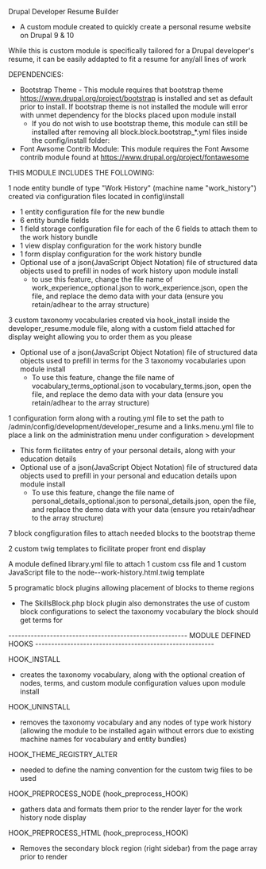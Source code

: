Drupal Developer Resume Builder
- A custom module created to quickly create a personal resume website on Drupal 9 & 10

While this is custom module is specifically tailored for a Drupal developer's resume, it can be easily addapted to fit a resume for any/all lines of work

DEPENDENCIES:
- Bootstrap Theme - This module requires that bootstrap theme https://www.drupal.org/project/bootstrap is installed and set as default prior to install. 
If bootstrap theme is not installed the module will error with unmet dependency for the blocks placed upon module install
  - If you do not wish to use bootstrap theme, this module can still be installed after removing all block.block.bootstrap_*.yml files inside the config/install folder:
- Font Awsome Contrib Module: This module requires the Font Awsome contrib module found at https://www.drupal.org/project/fontawesome

THIS MODULE INCLUDES THE FOLLOWING:

1 node entity bundle of type "Work History" (machine name "work_history") created via configuration files located in config\install
- 1 entity configuration file for the new bundle
- 6 entity bundle fields
- 1 field storage configuration file for each of the 6 fields to attach them to the work history bundle
- 1 view display configuration for the work history bundle
- 1 form display configuration for the work history bundle
- Optional use of a json(JavaScript Object Notation) file of structured data objects used to prefill in nodes of work history upon module install
  - to use this feature, change the file name of work_experience_optional.json to work_experience.json, open the file, and replace the demo data with your data (ensure you retain/adhear to the array structure)

3 custom taxonomy vocabularies created via hook_install inside the developer_resume.module file, along with a custom field attached for display weight allowing you to order them as you please
- Optional use of a json(JavaScript Object Notation) file of structured data objects used to prefill in terms for the 3 taxonomy vocabularies upon module install
  - To use this feature, change the file name of vocabulary_terms_optional.json to vocabulary_terms.json, open the file, and replace the demo data with your data (ensure you retain/adhear to the array structure)
 
1 configuration form along with a routing.yml file to set the path to /admin/config/development/developer_resume and a links.menu.yml file to place a link on the administration menu under configuration > development
- This form ficilitates entry of your personal details, along with your education details
- Optional use of a json(JavaScript Object Notation) file of structured data objects used to prefill in your personal and education details upon module install
  - To use this feature, change the file name of personal_details_optional.json to personal_details.json, open the file, and replace the demo data with your data (ensure you retain/adhear to the array structure)

7 block congfiguration files to attach needed blocks to the bootstrap theme

2 custom twig templates to ficilitate proper front end display

A module defined library.yml file to attach 1 custom css file and 1 custom JavaScript file to the node--work-history.html.twig template

5 programatic block plugins allowing placement of blocks to theme regions
  - The SkillsBlock.php block plugin also demonstrates the use of custom block configurations to select the taxonomy vocabulary the block should get terms for

-------------------------------------------------------- MODULE DEFINED HOOKS --------------------------------------------------------

HOOK_INSTALL
- creates the taxonomy vocabulary, along with the optional creation of nodes, terms, and custom module configuration values upon module install

HOOK_UNINSTALL
- removes the taxonomy vocabulary and any nodes of type work history (allowing the module to be installed again without errors due to existing machine names for vocabulary and entity bundles)

HOOK_THEME_REGISTRY_ALTER
- needed to define the naming convention for the custom twig files to be used

HOOK_PREPROCESS_NODE (hook_preprocess_HOOK)
- gathers data and formats them prior to the render layer for the work history node display

HOOK_PREPROCESS_HTML (hook_preprocess_HOOK)
- Removes the secondary block region (right sidebar) from the page array prior to render
